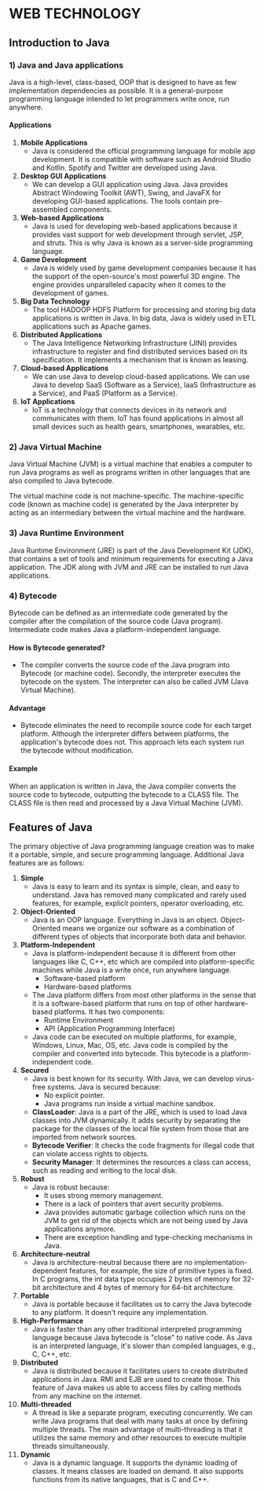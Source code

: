 # WEB TECHNOLOGY

## Introduction to Java

### 1) Java and Java applications
Java is a high-level, class-based, OOP that is designed to have as few implementation dependencies as possible. It is a general-purpose programming language intended to let programmers write once, run anywhere.

#### Applications

1. **Mobile Applications**
   - Java is considered the official programming language for mobile app development. It is compatible with software such as Android Studio and Kotlin. Spotify and Twitter are developed using Java.
2. **Desktop GUI Applications**
   - We can develop a GUI application using Java. Java provides Abstract Windowing Toolkit (AWT), Swing, and JavaFX for developing GUI-based applications. The tools contain pre-assembled components.
3. **Web-based Applications**
   - Java is used for developing web-based applications because it provides vast support for web development through servlet, JSP, and struts. This is why Java is known as a server-side programming language.
4. **Game Development**
   - Java is widely used by game development companies because it has the support of the open-source's most powerful 3D engine. The engine provides unparalleled capacity when it comes to the development of games.
5. **Big Data Technology**
   - The tool HADOOP HDFS Platform for processing and storing big data applications is written in Java. In big data, Java is widely used in ETL applications such as Apache games.
6. **Distributed Applications**
   - The Java Intelligence Networking Infrastructure (JINI) provides infrastructure to register and find distributed services based on its specification. It implements a mechanism that is known as leasing.
7. **Cloud-based Applications**
   - We can use Java to develop cloud-based applications. We can use Java to develop SaaS (Software as a Service), IaaS (Infrastructure as a Service), and PaaS (Platform as a Service).
8. **IoT Applications**
   - IoT is a technology that connects devices in its network and communicates with them. IoT has found applications in almost all small devices such as health gears, smartphones, wearables, etc.

### 2) Java Virtual Machine
Java Virtual Machine (JVM) is a virtual machine that enables a computer to run Java programs as well as programs written in other languages that are also compiled to Java bytecode.

The virtual machine code is not machine-specific. The machine-specific code (known as machine code) is generated by the Java interpreter by acting as an intermediary between the virtual machine and the hardware.

### 3) Java Runtime Environment
Java Runtime Environment (JRE) is part of the Java Development Kit (JDK), that contains a set of tools and minimum requirements for executing a Java application. The JDK along with JVM and JRE can be installed to run Java applications.

### 4) Bytecode
Bytecode can be defined as an intermediate code generated by the compiler after the compilation of the source code (Java program). Intermediate code makes Java a platform-independent language.

#### How is Bytecode generated?
- The compiler converts the source code of the Java program into Bytecode (or machine code). Secondly, the interpreter executes the bytecode on the system. The interpreter can also be called JVM (Java Virtual Machine).

#### Advantage
- Bytecode eliminates the need to recompile source code for each target platform. Although the interpreter differs between platforms, the application's bytecode does not. This approach lets each system run the bytecode without modification.

#### Example
When an application is written in Java, the Java compiler converts the source code to bytecode, outputting the bytecode to a CLASS file. The CLASS file is then read and processed by a Java Virtual Machine (JVM).

## Features of Java
The primary objective of Java programming language creation was to make it a portable, simple, and secure programming language. Additional Java features are as follows:

1. **Simple**
   - Java is easy to learn and its syntax is simple, clean, and easy to understand. Java has removed many complicated and rarely used features, for example, explicit pointers, operator overloading, etc.
2. **Object-Oriented**
   - Java is an OOP language. Everything in Java is an object. Object-Oriented means we organize our software as a combination of different types of objects that incorporate both data and behavior.
3. **Platform-Independent**
   - Java is platform-independent because it is different from other languages like C, C++, etc which are compiled into platform-specific machines while Java is a write once, run anywhere language.
     - Software-based platform
     - Hardware-based platforms
   - The Java platform differs from most other platforms in the sense that it is a software-based platform that runs on top of other hardware-based platforms. It has two components:
     - Runtime Environment
     - API (Application Programming Interface)
   - Java code can be executed on multiple platforms, for example, Windows, Linux, Mac, OS, etc. Java code is compiled by the compiler and converted into bytecode. This bytecode is a platform-independent code.
4. **Secured**
   - Java is best known for its security. With Java, we can develop virus-free systems. Java is secured because:
     - No explicit pointer.
     - Java programs run inside a virtual machine sandbox.
   - **ClassLoader**: Java is a part of the JRE, which is used to load Java classes into JVM dynamically. It adds security by separating the package for the classes of the local file system from those that are imported from network sources.
   - **Bytecode Verifier**: It checks the code fragments for illegal code that can violate access rights to objects.
   - **Security Manager**: It determines the resources a class can access, such as reading and writing to the local disk.
5. **Robust**
   - Java is robust because:
     - It uses strong memory management.
     - There is a lack of pointers that avert security problems.
     - Java provides automatic garbage collection which runs on the JVM to get rid of the objects which are not being used by Java applications anymore.
     - There are exception handling and type-checking mechanisms in Java.
6. **Architecture-neutral**
   - Java is architecture-neutral because there are no implementation-dependent features, for example, the size of primitive types is fixed. In C programs, the int data type occupies 2 bytes of memory for 32-bit architecture and 4 bytes of memory for 64-bit architecture.
7. **Portable**
   - Java is portable because it facilitates us to carry the Java bytecode to any platform. It doesn't require any implementation.
8. **High-Performance**
   - Java is faster than any other traditional interpreted programming language because Java bytecode is "close" to native code. As Java is an interpreted language, it's slower than compiled languages, e.g., C, C++, etc.
9. **Distributed**
   - Java is distributed because it facilitates users to create distributed applications in Java. RMI and EJB are used to create those. This feature of Java makes us able to access files by calling methods from any machine on the internet.
10. **Multi-threaded**
    - A thread is like a separate program, executing concurrently. We can write Java programs that deal with many tasks at once by defining multiple threads. The main advantage of multi-threading is that it utilizes the same memory and other resources to execute multiple threads simultaneously.
11. **Dynamic**
    - Java is a dynamic language. It supports the dynamic loading of classes. It means classes are loaded on demand. It also supports functions from its native languages, that is C and C++.
